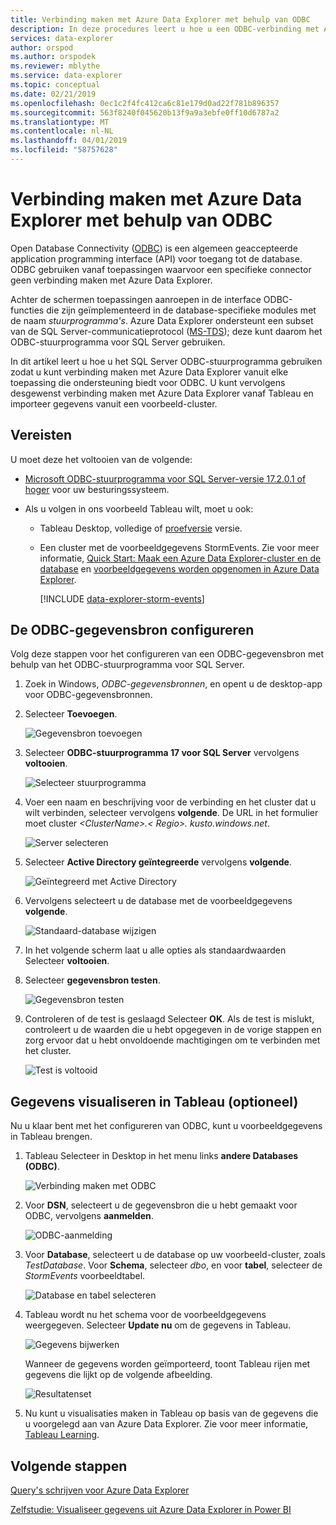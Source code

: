 ```yaml
---
title: Verbinding maken met Azure Data Explorer met behulp van ODBC
description: In deze procedures leert u hoe u een ODBC-verbinding met Azure Data Explorer instellen en vervolgens die verbinding gebruiken om gegevens met Tableau te visualiseren.
services: data-explorer
author: orspod
ms.author: orspodek
ms.reviewer: mblythe
ms.service: data-explorer
ms.topic: conceptual
ms.date: 02/21/2019
ms.openlocfilehash: 0ec1c2f4fc412ca6c81e179d0ad22f781b896357
ms.sourcegitcommit: 563f8240f045620b13f9a9a3ebfe0ff10d6787a2
ms.translationtype: MT
ms.contentlocale: nl-NL
ms.lasthandoff: 04/01/2019
ms.locfileid: "58757628"
---
```

# <a name="connect-to-azure-data-explorer-with-odbc"></a>Verbinding maken met Azure Data Explorer met behulp van ODBC

Open Database Connectivity ([ODBC](/sql/odbc/reference/odbc-overview)) is een algemeen geaccepteerde application programming interface (API) voor toegang tot de database. ODBC gebruiken vanaf toepassingen waarvoor een specifieke connector geen verbinding maken met Azure Data Explorer.

Achter de schermen toepassingen aanroepen in de interface ODBC-functies die zijn geïmplementeerd in de database-specifieke modules met de naam *stuurprogramma's*. Azure Data Explorer ondersteunt een subset van de SQL Server-communicatieprotocol ([MS-TDS](/azure/kusto/api/tds/)); deze kunt daarom het ODBC-stuurprogramma voor SQL Server gebruiken.

In dit artikel leert u hoe u het SQL Server ODBC-stuurprogramma gebruiken zodat u kunt verbinding maken met Azure Data Explorer vanuit elke toepassing die ondersteuning biedt voor ODBC. U kunt vervolgens desgewenst verbinding maken met Azure Data Explorer vanaf Tableau en importeer gegevens vanuit een voorbeeld-cluster.

## <a name="prerequisites"></a>Vereisten

U moet deze het voltooien van de volgende:

* [Microsoft ODBC-stuurprogramma voor SQL Server-versie 17.2.0.1 of hoger](/sql/connect/odbc/download-odbc-driver-for-sql-server) voor uw besturingssysteem.

* Als u volgen in ons voorbeeld Tableau wilt, moet u ook:

  * Tableau Desktop, volledige of [proefversie](https://www.tableau.com/products/desktop/download) versie.

  * Een cluster met de voorbeeldgegevens StormEvents. Zie voor meer informatie, [Quick Start: Maak een Azure Data Explorer-cluster en de database](create-cluster-database-portal.md) en [voorbeeldgegevens worden opgenomen in Azure Data Explorer](ingest-sample-data.md).

    [!INCLUDE [data-explorer-storm-events](../../includes/data-explorer-storm-events.md)]

## <a name="configure-the-odbc-data-source"></a>De ODBC-gegevensbron configureren

Volg deze stappen voor het configureren van een ODBC-gegevensbron met behulp van het ODBC-stuurprogramma voor SQL Server.

1. Zoek in Windows, *ODBC-gegevensbronnen*, en opent u de desktop-app voor ODBC-gegevensbronnen.

1. Selecteer **Toevoegen**.

    ![Gegevensbron toevoegen](media/connect-odbc/add-data-source.png)

1. Selecteer **ODBC-stuurprogramma 17 voor SQL Server** vervolgens **voltooien**.

    ![Selecteer stuurprogramma](media/connect-odbc/select-driver.png)

1. Voer een naam en beschrijving voor de verbinding en het cluster dat u wilt verbinden, selecteer vervolgens **volgende**. De URL in het formulier moet cluster  *\<ClusterName\>.\< Regio\>. kusto.windows.net*.

    ![Server selecteren](media/connect-odbc/select-server.png)

1. Selecteer **Active Directory geïntegreerde** vervolgens **volgende**.

    ![Geïntegreerd met Active Directory](media/connect-odbc/active-directory-integrated.png)

1. Vervolgens selecteert u de database met de voorbeeldgegevens **volgende**.

    ![Standaard-database wijzigen](media/connect-odbc/change-default-database.png)

1. In het volgende scherm laat u alle opties als standaardwaarden Selecteer **voltooien**.

1. Selecteer **gegevensbron testen**.

    ![Gegevensbron testen](media/connect-odbc/test-data-source.png)

1. Controleren of de test is geslaagd Selecteer **OK**. Als de test is mislukt, controleert u de waarden die u hebt opgegeven in de vorige stappen en zorg ervoor dat u hebt onvoldoende machtigingen om te verbinden met het cluster.

    ![Test is voltooid](media/connect-odbc/test-succeeded.png)

## <a name="visualize-data-in-tableau-optional"></a>Gegevens visualiseren in Tableau (optioneel)

Nu u klaar bent met het configureren van ODBC, kunt u voorbeeldgegevens in Tableau brengen.

1. Tableau Selecteer in Desktop in het menu links **andere Databases (ODBC)**.

    ![Verbinding maken met ODBC](media/connect-odbc/connect-odbc.png)

1. Voor **DSN**, selecteert u de gegevensbron die u hebt gemaakt voor ODBC, vervolgens **aanmelden**.

    ![ODBC-aanmelding](media/connect-odbc/odbc-sign-in.png)

1. Voor **Database**, selecteert u de database op uw voorbeeld-cluster, zoals *TestDatabase*. Voor **Schema**, selecteer *dbo*, en voor **tabel**, selecteer de *StormEvents* voorbeeldtabel.

    ![Database en tabel selecteren](media/connect-odbc/select-database-table.png)

1. Tableau wordt nu het schema voor de voorbeeldgegevens weergegeven. Selecteer **Update nu** om de gegevens in Tableau.

    ![Gegevens bijwerken](media/connect-odbc/update-data.png)

    Wanneer de gegevens worden geïmporteerd, toont Tableau rijen met gegevens die lijkt op de volgende afbeelding.

    ![Resultatenset](media/connect-odbc/result-set.png)

1. Nu kunt u visualisaties maken in Tableau op basis van de gegevens die u voorgelegd aan van Azure Data Explorer. Zie voor meer informatie, [Tableau Learning](https://www.tableau.com/learn).

## <a name="next-steps"></a>Volgende stappen

[Query's schrijven voor Azure Data Explorer](write-queries.md)

[Zelfstudie: Visualiseer gegevens uit Azure Data Explorer in Power BI](visualize-power-bi.md)